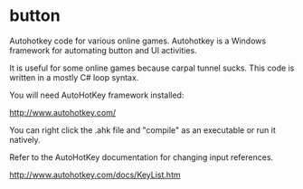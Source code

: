 button
======
Autohotkey code for various online games.
Autohotkey is a Windows framework for automating button and UI activities.

It is useful for some online games because carpal tunnel sucks.
This code is written in a mostly C# loop syntax.

You will need AutoHotKey framework installed:

http://www.autohotkey.com/

You can right click the .ahk file and "compile" as an executable
or run it natively.

Refer to the AutoHotKey documentation for changing input references.

http://www.autohotkey.com/docs/KeyList.htm
